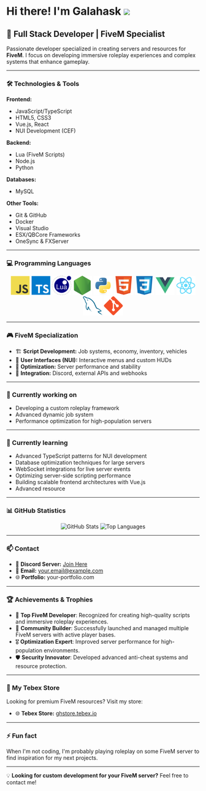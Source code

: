 # Hi there! I'm Galahask  <img src="https://media.giphy.com/media/hvRJCLFzcasrR4ia7z/giphy.gif" width="25px">

## 🚀 Full Stack Developer | FiveM Specialist

Passionate developer specialized in creating servers and resources for **FiveM**. I focus on developing immersive roleplay experiences and complex systems that enhance gameplay.

---

### 🛠️ Technologies & Tools

**Frontend:**
- JavaScript/TypeScript
- HTML5, CSS3
- Vue.js, React
- NUI Development (CEF)

**Backend:**
- Lua (FiveM Scripts)
- Node.js
- Python

**Databases:**
- MySQL


**Other Tools:**
- Git & GitHub
- Docker
- Visual Studio
- ESX/QBCore Frameworks
- OneSync & FXServer

---

### 💻 Programming Languages

<p align="center">
    <img src="https://raw.githubusercontent.com/devicons/devicon/master/icons/javascript/javascript-original.svg" alt="JavaScript" width="50" height="50"/>
    <img src="https://raw.githubusercontent.com/devicons/devicon/master/icons/typescript/typescript-original.svg" alt="TypeScript" width="50" height="50"/>
    <img src="https://raw.githubusercontent.com/devicons/devicon/master/icons/lua/lua-original.svg" alt="Lua" width="50" height="50"/>
    <img src="https://raw.githubusercontent.com/devicons/devicon/master/icons/nodejs/nodejs-original.svg" alt="Node.js" width="50" height="50"/>
    <img src="https://raw.githubusercontent.com/devicons/devicon/master/icons/python/python-original.svg" alt="Python" width="50" height="50"/>
    <img src="https://raw.githubusercontent.com/devicons/devicon/master/icons/html5/html5-original.svg" alt="HTML5" width="50" height="50"/>
    <img src="https://raw.githubusercontent.com/devicons/devicon/master/icons/css3/css3-original.svg" alt="CSS3" width="50" height="50"/>
    <img src="https://raw.githubusercontent.com/devicons/devicon/master/icons/vuejs/vuejs-original.svg" alt="Vue.js" width="50" height="50"/>
    <img src="https://raw.githubusercontent.com/devicons/devicon/master/icons/react/react-original.svg" alt="React" width="50" height="50"/>
    <img src="https://raw.githubusercontent.com/devicons/devicon/master/icons/mysql/mysql-original.svg" alt="MySQL" width="50" height="50"/>
    <img src="https://raw.githubusercontent.com/devicons/devicon/master/icons/git/git-original.svg" alt="Git" width="50" height="50"/>
</p>

---

### 🎮 FiveM Specialization

- 🏗️ **Script Development:** Job systems, economy, inventory, vehicles
- 🎨 **User Interfaces (NUI):** Interactive menus and custom HUDs
- 🔧 **Optimization:** Server performance and stability
- 📱 **Integration:** Discord, external APIs and webhooks

---

### 🔭 Currently working on
- Developing a custom roleplay framework
- Advanced dynamic job system
- Performance optimization for high-population servers

---
### 🌱 Currently learning
- Advanced TypeScript patterns for NUI development
- Database optimization techniques for large servers
- WebSocket integrations for live server events
- Optimizing server-side scripting performance
- Building scalable frontend architectures with Vue.js
- Advanced resource

---

### 📊 GitHub Statistics

<p align="center">
  <img src="https://github-readme-stats.vercel.app/api?username=Galahask-dev&show_icons=true&theme=dark&count_private=true" alt="GitHub Stats"/>
  <img src="https://github-readme-stats.vercel.app/api/top-langs/?username=Galahask-dev&layout=compact&theme=dark" alt="Top Languages"/>
</p>

---

### 📫 Contact

- 💼 **Discord Server:** [Join Here](https://discord.gg/hsZsSyzTUE)
- 📧 **Email:** your.email@example.com
- 🌐 **Portfolio:** your-portfolio.com

---

### 🏆 Achievements & Trophies

- 🥇 **Top FiveM Developer**: Recognized for creating high-quality scripts and immersive roleplay experiences.
- 🏅 **Community Builder**: Successfully launched and managed multiple FiveM servers with active player bases.
- 🎖️ **Optimization Expert**: Improved server performance for high-population environments.
- 🛡️ **Security Innovator**: Developed advanced anti-cheat systems and resource protection.

---

### 🛒 My Tebex Store

Looking for premium FiveM resources? Visit my store:

- 🌐 **Tebex Store:** [ghstore.tebex.io](https://ghstore.tebex.io)

---

### ⚡ Fun fact
When I'm not coding, I'm probably playing roleplay on some FiveM server to find inspiration for my next projects.

---

💡 **Looking for custom development for your FiveM server?** Feel free to contact me!
